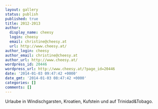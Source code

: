 ```yaml
---
layout: gallery
status: publish
published: true
title: 2012-2013
author:
  display_name: cheesy
  login: cheesy
  email: christine@cheesy.at
  url: http://www.cheesy.at/
author_login: cheesy
author_email: christine@cheesy.at
author_url: http://www.cheesy.at/
wordpress_id: 20446
wordpress_url: http://www.cheesy.at/?page_id=20446
date: '2014-01-03 09:47:42 +0000'
date_gmt: '2014-01-03 08:47:42 +0000'
categories: []
comments: []
---
```

Urlaube in Windischgarsten, Kroatien, Kufstein und auf Trinidad&Tobago.
